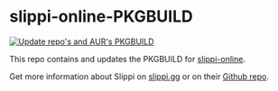 # slippi-online-PKGBUILD

[![Update repo's and AUR's PKGBUILD](https://github.com/HamletDuFromage/slippi-online-PKGBUILD/actions/workflows/update_repos.yml/badge.svg)](https://github.com/HamletDuFromage/slippi-online-PKGBUILD/actions/workflows/update_repos.yml)

This repo contains and updates the PKGBUILD for [slippi-online](https://aur.archlinux.org/packages/slippi-online/).

Get more information about Slippi on [slippi.gg](https://slippi.gg/) or on their [Github repo](https://github.com/project-slippi/Ishiiruka).
